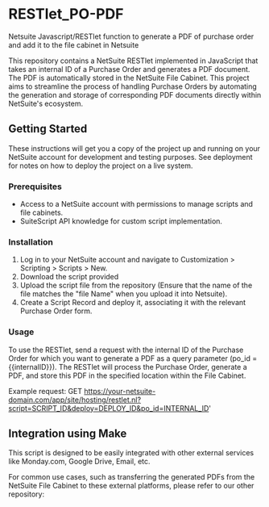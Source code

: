 # RESTlet_PO-PDF
Netsuite Javascript/RESTlet function to generate a PDF of purchase order and add it to the file cabinet in Netsuite

This repository contains a NetSuite RESTlet implemented in JavaScript that takes an internal ID of a Purchase Order and generates a PDF document. The PDF is automatically stored in the NetSuite File Cabinet. This project aims to streamline the process of handling Purchase Orders by automating the generation and storage of corresponding PDF documents directly within NetSuite's ecosystem.

## Getting Started

These instructions will get you a copy of the project up and running on your NetSuite account for development and testing purposes. See deployment for notes on how to deploy the project on a live system.

### Prerequisites

- Access to a NetSuite account with permissions to manage scripts and file cabinets.
- SuiteScript API knowledge for custom script implementation.

### Installation
1. Log in to your NetSuite account and navigate to Customization > Scripting > Scripts > New.
2. Download the script provided
3. Upload the script file from the repository (Ensure that the name of the file matches the "file Name" when you upload it into Netsuite).
4. Create a Script Record and deploy it, associating it with the relevant Purchase Order form.

### Usage
To use the RESTlet, send a request with the internal ID of the Purchase Order for which you want to generate a PDF as a query parameter (po_id = {{internalID}}). The RESTlet will process the Purchase Order, generate a PDF, and store this PDF in the specified location within the File Cabinet.

Example request: GET https://your-netsuite-domain.com/app/site/hosting/restlet.nl?script=SCRIPT_ID&deploy=DEPLOY_ID&po_id=INTERNAL_ID'

## Integration using Make 
This script is designed to be easily integrated with other external services like Monday.com, Google Drive, Email, etc. 

For common use cases, such as transferring the generated PDFs from the NetSuite File Cabinet to these external platforms, please refer to our other repository: 




